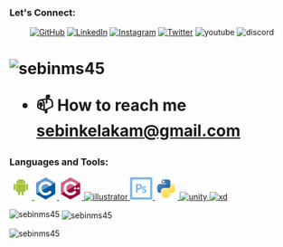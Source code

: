 ### Let's Connect:
<p align="center">
	<a href="https://github.com/sebinms45"><img src="https://img.icons8.com/bubbles/50/000000/github.png" alt="GitHub"/></a>
	<a href="https://www.linkedin.com/in/sebin-ms-3b5397211"><img src="https://img.icons8.com/bubbles/50/000000/linkedin.png" alt="LinkedIn"/></a>
	<a href="https://www.instagram.com/sebin__ms/"><img src="https://img.icons8.com/bubbles/50/000000/instagram.png" alt="Instagram"/></a>
	<a href=https://twitter.com/ms_sebin><img src="https://img.icons8.com/bubbles/50/000000/twitter.png" alt="Twitter"/></a>
        <a.bref="https://www.youtube.com/channel/UCmLGv5FheiCSr1cH8GPGILQ"><img src="https://img.icons8.com/bubbles/50/000000/youtube.png" alt="youtube"/></a>
        <a.bref="https://discord.gg/#5255"><img src="https://img.icons8.com/bubbles/50/000000/discord.png" alt="discord"/></a>




<h1 align
<p align="left"> <img src="https://komarev.com/ghpvc/?username=sebinms45&label=Profile%20views&color=0e75b6&style=flat" alt="sebinms45" /> </p>

- 📫 How to reach me **sebinkelakam@gmail.com**




<h3 align="left">Languages and Tools:</h3>
<p align="left"> <a href="https://developer.android.com" target="_blank"> <img src="https://raw.githubusercontent.com/devicons/devicon/master/icons/android/android-original-wordmark.svg" alt="android" width="40" height="40"/> </a> <a href="https://www.cprogramming.com/" target="_blank"> <img src="https://raw.githubusercontent.com/devicons/devicon/master/icons/c/c-original.svg" alt="c" width="40" height="40"/> </a> <a href="https://www.w3schools.com/cpp/" target="_blank"> <img src="https://raw.githubusercontent.com/devicons/devicon/master/icons/cplusplus/cplusplus-original.svg" alt="cplusplus" width="40" height="40"/> </a> <a href="https://www.adobe.com/in/products/illustrator.html" target="_blank"> <img src="https://www.vectorlogo.zone/logos/adobe_illustrator/adobe_illustrator-icon.svg" alt="illustrator" width="40" height="40"/> </a> <a href="https://www.photoshop.com/en" target="_blank"> <img src="https://raw.githubusercontent.com/devicons/devicon/master/icons/photoshop/photoshop-line.svg" alt="photoshop" width="40" height="40"/> </a> <a href="https://www.python.org" target="_blank"> <img src="https://raw.githubusercontent.com/devicons/devicon/master/icons/python/python-original.svg" alt="python" width="40" height="40"/> </a> <a href="https://unity.com/" target="_blank"> <img src="https://www.vectorlogo.zone/logos/unity3d/unity3d-icon.svg" alt="unity" width="40" height="40"/> </a> <a href="https://www.adobe.com/products/xd.html" target="_blank"> <img src="https://cdn.worldvectorlogo.com/logos/adobe-xd.svg" alt="xd" width="40" height="40"/> </a> </p>

<p><img align="left" src="https://github-readme-stats.vercel.app/api/top-langs?username=sebinms45&show_icons=true&locale=en&layout=compact" alt="sebinms45" /></p>

<p>&nbsp;<img align="center" src="https://github-readme-stats.vercel.app/api?username=sebinms45&show_icons=true&locale=en" alt="sebinms45" /></p>

<p><img align="center" src="https://github-readme-streak-stats.herokuapp.com/?user=sebinms45&" alt="sebinms45" /></p>


